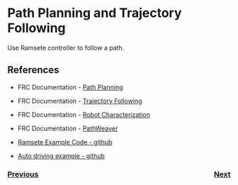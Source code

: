 # <a name="code"></a>Path Planning and Trajectory Following
Use Ramsete controller to follow a path.

## References
- FRC Documentation - [Path Planning](https://docs.wpilib.org/en/latest/docs/software/pathplanning/index.html)

- FRC Documentation - [Trajectory Following](https://docs.wpilib.org/en/latest/docs/software/advanced-controls/trajectories/index.html)

- FRC Documentation - [Robot Characterization](https://docs.wpilib.org/en/stable/docs/software/wpilib-tools/robot-characterization/index.html)

- FRC Documentation - [PathWeaver](https://docs.wpilib.org/en/stable/docs/software/wpilib-tools/pathweaver/index.html)

- [Ramsete Example Code - github](https://github.com/bb-frc-workshops/romi-examples/tree/main/romi-trajectory-ramsete)

- [Auto driving example - github](https://github.com/calcmogul/auton-driving-presentation)


<h3><span style="float:left">
<a href="romiPID">Previous</a></span>
<span style="float:right">
<a href="romiNetworkTables">Next</a></span></h3>